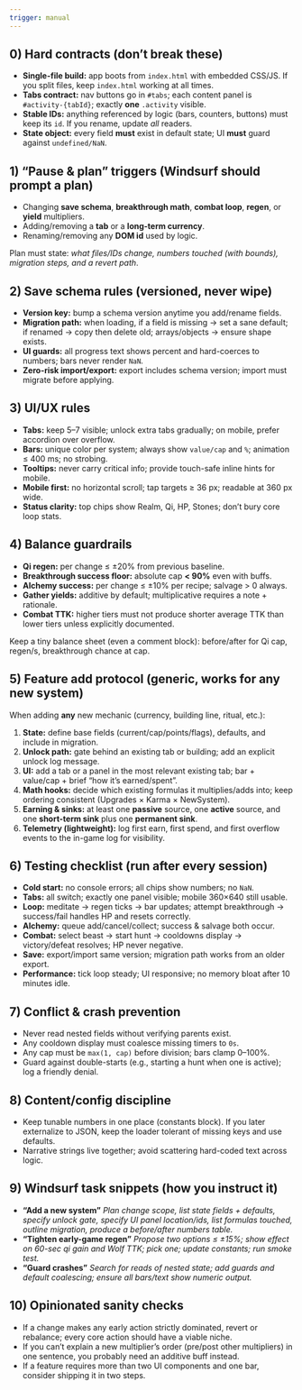 ```yaml
---
trigger: manual
---
```


## 0) Hard contracts (don’t break these)

* **Single-file build:** app boots from `index.html` with embedded CSS/JS. If you split files, keep `index.html` working at all times.
* **Tabs contract:** nav buttons go in `#tabs`; each content panel is `#activity-{tabId}`; exactly **one** `.activity` visible.
* **Stable IDs:** anything referenced by logic (bars, counters, buttons) must keep its `id`. If you rename, update *all* readers.
* **State object:** every field **must** exist in default state; UI **must** guard against `undefined/NaN`.


## 1) “Pause & plan” triggers (Windsurf should prompt a plan)

* Changing **save schema**, **breakthrough math**, **combat loop**, **regen**, or **yield** multipliers.
* Adding/removing a **tab** or a **long-term currency**.
* Renaming/removing any **DOM id** used by logic.

Plan must state: *what files/IDs change, numbers touched (with bounds), migration steps, and a revert path*.

## 2) Save schema rules (versioned, never wipe)

* **Version key:** bump a schema version anytime you add/rename fields.
* **Migration path:** when loading, if a field is missing → set a sane default; if renamed → copy then delete old; arrays/objects → ensure shape exists.
* **UI guards:** all progress text shows percent and hard-coerces to numbers; bars never render `NaN`.
* **Zero-risk import/export:** export includes schema version; import must migrate before applying.

## 3) UI/UX rules

* **Tabs:** keep 5–7 visible; unlock extra tabs gradually; on mobile, prefer accordion over overflow.
* **Bars:** unique color per system; always show `value/cap` and `%`; animation ≤ 400 ms; no strobing.
* **Tooltips:** never carry critical info; provide touch-safe inline hints for mobile.
* **Mobile first:** no horizontal scroll; tap targets ≥ 36 px; readable at 360 px wide.
* **Status clarity:** top chips show Realm, Qi, HP, Stones; don’t bury core loop stats.

## 4) Balance guardrails

* **Qi regen:** per change ≤ ±20% from previous baseline.
* **Breakthrough success floor:** absolute cap **< 90%** even with buffs.
* **Alchemy success:** per change ≤ ±10% per recipe; salvage > 0 always.
* **Gather yields:** additive by default; multiplicative requires a note + rationale.
* **Combat TTK:** higher tiers must not produce shorter average TTK than lower tiers unless explicitly documented.

Keep a tiny balance sheet (even a comment block): before/after for Qi cap, regen/s, breakthrough chance at cap.

## 5) Feature add protocol (generic, works for any new system)

When adding **any** new mechanic (currency, building line, ritual, etc.):

1. **State:** define base fields (current/cap/points/flags), defaults, and include in migration.
2. **Unlock path:** gate behind an existing tab or building; add an explicit unlock log message.
3. **UI:** add a tab or a panel in the most relevant existing tab; bar + value/cap + brief “how it’s earned/spent”.
4. **Math hooks:** decide which existing formulas it multiplies/adds into; keep ordering consistent (Upgrades × Karma × NewSystem).
5. **Earning & sinks:** at least one **passive** source, one **active** source, and one **short-term sink** plus one **permanent sink**.
6. **Telemetry (lightweight):** log first earn, first spend, and first overflow events to the in-game log for visibility.

## 6) Testing checklist (run after every session)

* **Cold start:** no console errors; all chips show numbers; no `NaN`.
* **Tabs:** all switch; exactly one panel visible; mobile 360×640 still usable.
* **Loop:** meditate → regen ticks → bar updates; attempt breakthrough → success/fail handles HP and resets correctly.
* **Alchemy:** queue add/cancel/collect; success & salvage both occur.
* **Combat:** select beast → start hunt → cooldowns display → victory/defeat resolves; HP never negative.
* **Save:** export/import same version; migration path works from an older export.
* **Performance:** tick loop steady; UI responsive; no memory bloat after 10 minutes idle.

## 7) Conflict & crash prevention

* Never read nested fields without verifying parents exist.
* Any cooldown display must coalesce missing timers to `0s`.
* Any cap must be `max(1, cap)` before division; bars clamp 0–100%.
* Guard against double-starts (e.g., starting a hunt when one is active); log a friendly denial.

## 8) Content/config discipline

* Keep tunable numbers in one place (constants block). If you later externalize to JSON, keep the loader tolerant of missing keys and use defaults.
* Narrative strings live together; avoid scattering hard-coded text across logic.


## 9) Windsurf task snippets (how you instruct it)

* **“Add a new system”**
  *Plan change scope, list state fields + defaults, specify unlock gate, specify UI panel location/ids, list formulas touched, outline migration, produce a before/after numbers table.*
* **“Tighten early-game regen”**
  *Propose two options ≤ ±15%; show effect on 60-sec qi gain and Wolf TTK; pick one; update constants; run smoke test.*
* **“Guard crashes”**
  *Search for reads of nested state; add guards and default coalescing; ensure all bars/text show numeric output.*

## 10) Opinionated sanity checks

* If a change makes any early action strictly dominated, revert or rebalance; every core action should have a viable niche.
* If you can’t explain a new multiplier’s order (pre/post other multipliers) in one sentence, you probably need an additive buff instead.
* If a feature requires more than two UI components and one bar, consider shipping it in two steps.

